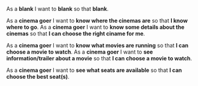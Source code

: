 As a __blank__ I want to __blank__ so that __blank__.


As a __cinema goer__ I want to __know where the cinemas are__ so that __I know where to go__.
As a __cinema goer__ I want to __know some details about the cinemas__ so that __I can choose the right ciname for me__.

As a __cinema goer__ I want to __know what movies are running__ so that __I can choose a movie to watch__.
As a __cinema goer__ I want to __see information/trailer about a movie__ so that __I can choose a movie to watch__.

As a __cinema goer__ I want to __see what seats are available__ so that __I can choose the best seat(s)__.

